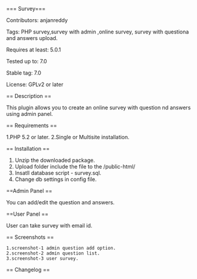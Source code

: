 === Survey===

  Contributors: anjanreddy
  
  Tags: PHP survey,survey with admin ,online survey, survey with questiona and answers upload.
  
  Requires at least: 5.0.1
  
  Tested up to: 7.0
  
  Stable tag: 7.0
  
  License: GPLv2 or later

== Description ==

  This plugin allows you to create an online survey with question nd answers using admin panel.
  
== Requirements ==

  1.PHP 5.2 or later.
  2.Single or Multisite installation. 

== Installation == 

  1. Unzip the downloaded package.
  2. Upload folder include the file to the /public-html/ 
  3. Insatll database script - survey.sql.
  4. Change db settings in config file. 

==Admin Panel ==

  You can add/edit the question and answers. 

==User Panel ==

  User can take survey with email id.  

== Screenshots ==

    1.screenshot-1 admin question add option. 
    2.screenshot-2 admin question list. 
    3.screenshot-3 user survey. 

== Changelog ==
